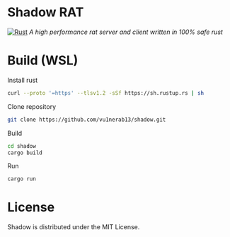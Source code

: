# Shadow RAT

[![Rust](https://github.com/vu1nerab13/shadow/actions/workflows/rust.yml/badge.svg)](https://github.com/vu1nerab13/shadow/actions/workflows/rust.yml)
*A high performance rat server and client written in 100% safe rust*

# Build (WSL)

Install rust
```bash
curl --proto '=https' --tlsv1.2 -sSf https://sh.rustup.rs | sh
```

Clone repository
```bash
git clone https://github.com/vu1nerab13/shadow.git
```

Build
```bash
cd shadow
cargo build
```

Run
```bash
cargo run
```

# License

Shadow is distributed under the MIT License.
